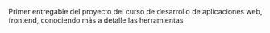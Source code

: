 Primer entregable del proyecto del curso de desarrollo de aplicaciones web, frontend, conociendo más a detalle las herramientas
